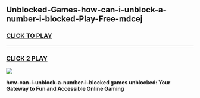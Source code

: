 
## Unblocked-Games-how-can-i-unblock-a-number-i-blocked-Play-Free-mdcej
<h3>
<a href="https://premium76.site?title=how-can-i-unblock-a-number-i-blocked&ref=23A">CLICK TO PLAY</a></h3>
<hr>

<h3>
<a href="https://premium76.site?title=how-can-i-unblock-a-number-i-blocked&ref=23A">CLICK 2 PLAY</a>
  
</h3>

<a href="https://premium76.site?title=how-can-i-unblock-a-number-i-blocked&ref=23A"><img src="https://clearcache.store/games.png"></a>


**how-can-i-unblock-a-number-i-blocked games unblocked: Your Gateway to Fun and Accessible Online Gaming**
